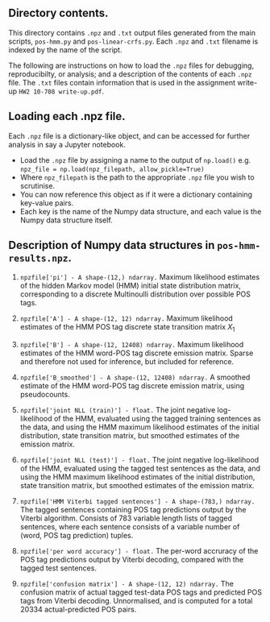 ## Directory contents.

This directory contains `.npz` and `.txt` output files generated from the main scripts, `pos-hmm.py` and `pos-linear-crfs.py`. Each `.npz` and `.txt` filename is indexed by the name of the script.

The following are instructions on how to load the `.npz` files for debugging, reproducibilty, or analysis; and a description of the contents of each `.npz` file. The `.txt` files contain information that is used in the assignment write-up `HW2 10-708 write-up.pdf`.

## Loading each .npz file.

Each `.npz` file is a dictionary-like object, and can be accessed for further analysis in say a Jupyter notebook.

- Load the `.npz` file by assigning a name to the output of `np.load()` e.g. `npz_file = np.load(npz_filepath, allow_pickle=True)`
- Where `npz_filepath` is the path to the appropriate `.npz` file you wish to scrutinise.
- You can now reference this object as if it were a dictionary containing key-value pairs.
- Each key is the name of the Numpy data structure, and each value is the Numpy data structure itself.

## Description of Numpy data structures in `pos-hmm-results.npz`.

1. `npzfile['pi'] - A shape-(12,) ndarray.` Maximum likelihood estimates of the hidden Markov model (HMM) initial state distribution matrix, corresponding to a discrete Multinoulli distribution over possible POS tags.

2. `npzfile['A'] - A shape-(12, 12) ndarray.` Maximum likelihood estimates of the HMM POS tag discrete state transition matrix $X_1$

3. `npzfile['B'] - A shape-(12, 12408) ndarray.` Maximum likelihood estimates of the HMM word-POS tag discrete emission matrix. Sparse and therefore not used for inference, but included for reference.

4. `npzfile['B_smoothed'] - A shape-(12, 12408) ndarray.` A smoothed estimate of the HMM word-POS tag discrete emission matrix, using pseudocounts.

5. `npzfile['joint NLL (train)'] - float.` The joint negative log-likelihood of the HMM, evaluated using the tagged training sentences as the data, and using the HMM maximum likelihood estimates of the initial distribution, state transition matrix, but smoothed estimates of the emission matrix.

6. `npzfile['joint NLL (test)'] - float.` The joint negative log-likelihood of the HMM, evaluated using the tagged test sentences as the data, and using the HMM maximum likelihood estimates of the initial distribution, state transition matrix, but smoothed estimates of the emission matrix.

7. `npzfile['HMM Viterbi tagged sentences'] - A shape-(783,) ndarray.` The tagged sentences containing POS tag predictions output by the Viterbi algorithm. Consists of 783 variable length lists of tagged sentences, where each sentence consists of a variable number of (word, POS tag prediction) tuples.

8. `npzfile['per word accuracy'] - float.` The per-word accruracy of the POS tag predictions output by Viterbi decoding, compared with the tagged test sentences.

9. `npzfile['confusion matrix'] - A shape-(12, 12) ndarray.` The confusion matrix of actual tagged test-data POS tags and predicted POS tags from Viterbi decoding. Unnormalised, and is computed for a total 20334 actual-predicted POS pairs.






